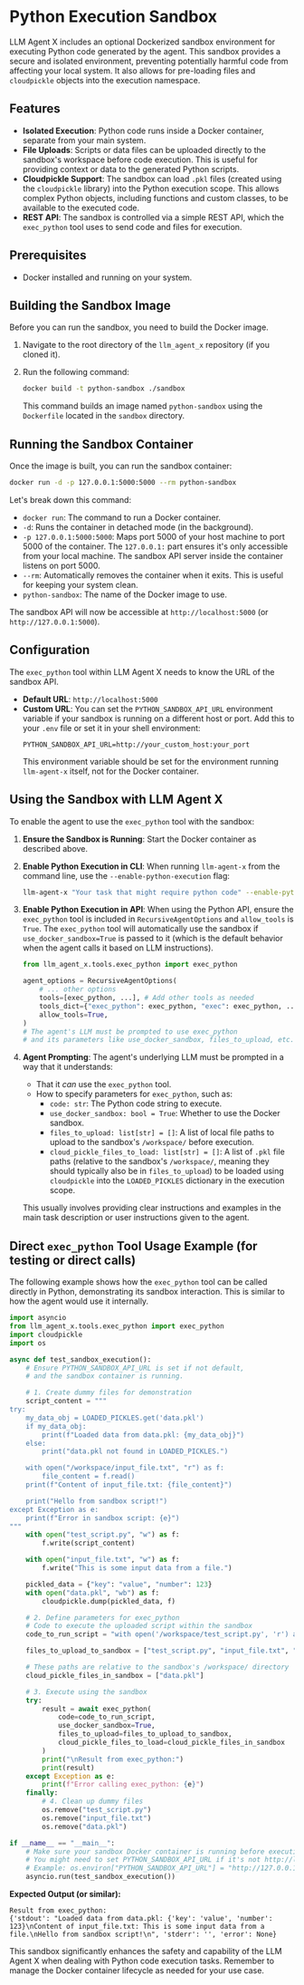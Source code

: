 # Python Execution Sandbox

LLM Agent X includes an optional Dockerized sandbox environment for executing Python code generated by the agent. This sandbox provides a secure and isolated environment, preventing potentially harmful code from affecting your local system. It also allows for pre-loading files and `cloudpickle` objects into the execution namespace.

## Features

-   **Isolated Execution**: Python code runs inside a Docker container, separate from your main system.
-   **File Uploads**: Scripts or data files can be uploaded directly to the sandbox's workspace before code execution. This is useful for providing context or data to the generated Python scripts.
-   **Cloudpickle Support**: The sandbox can load `.pkl` files (created using the `cloudpickle` library) into the Python execution scope. This allows complex Python objects, including functions and custom classes, to be available to the executed code.
-   **REST API**: The sandbox is controlled via a simple REST API, which the `exec_python` tool uses to send code and files for execution.

## Prerequisites

-   Docker installed and running on your system.

## Building the Sandbox Image

Before you can run the sandbox, you need to build the Docker image.

1.  Navigate to the root directory of the `llm_agent_x` repository (if you cloned it).
2.  Run the following command:

    ```sh
    docker build -t python-sandbox ./sandbox
    ```
    This command builds an image named `python-sandbox` using the `Dockerfile` located in the `sandbox` directory.

## Running the Sandbox Container

Once the image is built, you can run the sandbox container:

```sh
docker run -d -p 127.0.0.1:5000:5000 --rm python-sandbox
```

Let's break down this command:
-   `docker run`: The command to run a Docker container.
-   `-d`: Runs the container in detached mode (in the background).
-   `-p 127.0.0.1:5000:5000`: Maps port 5000 of your host machine to port 5000 of the container. The `127.0.0.1:` part ensures it's only accessible from your local machine. The sandbox API server inside the container listens on port 5000.
-   `--rm`: Automatically removes the container when it exits. This is useful for keeping your system clean.
-   `python-sandbox`: The name of the Docker image to use.

The sandbox API will now be accessible at `http://localhost:5000` (or `http://127.0.0.1:5000`).

## Configuration

The `exec_python` tool within LLM Agent X needs to know the URL of the sandbox API.

-   **Default URL**: `http://localhost:5000`
-   **Custom URL**: You can set the `PYTHON_SANDBOX_API_URL` environment variable if your sandbox is running on a different host or port. Add this to your `.env` file or set it in your shell environment:
    ```env
    PYTHON_SANDBOX_API_URL=http://your_custom_host:your_port
    ```
    This environment variable should be set for the environment running `llm-agent-x` itself, not for the Docker container.

## Using the Sandbox with LLM Agent X

To enable the agent to use the `exec_python` tool with the sandbox:

1.  **Ensure the Sandbox is Running**: Start the Docker container as described above.
2.  **Enable Python Execution in CLI**: When running `llm-agent-x` from the command line, use the `--enable-python-execution` flag:
    ```sh
    llm-agent-x "Your task that might require python code" --enable-python-execution
    ```
3.  **Enable Python Execution in API**: When using the Python API, ensure the `exec_python` tool is included in `RecursiveAgentOptions` and `allow_tools` is `True`. The `exec_python` tool will automatically use the sandbox if `use_docker_sandbox=True` is passed to it (which is the default behavior when the agent calls it based on LLM instructions).
    ```python
    from llm_agent_x.tools.exec_python import exec_python

    agent_options = RecursiveAgentOptions(
        # ... other options
        tools=[exec_python, ...], # Add other tools as needed
        tools_dict={"exec_python": exec_python, "exec": exec_python, ...},
        allow_tools=True,
    )
    # The agent's LLM must be prompted to use exec_python
    # and its parameters like use_docker_sandbox, files_to_upload, etc.
    ```

4.  **Agent Prompting**: The agent's underlying LLM must be prompted in a way that it understands:
    *   That it *can* use the `exec_python` tool.
    *   How to specify parameters for `exec_python`, such as:
        *   `code: str`: The Python code string to execute.
        *   `use_docker_sandbox: bool = True`: Whether to use the Docker sandbox.
        *   `files_to_upload: list[str] = []`: A list of local file paths to upload to the sandbox's `/workspace/` before execution.
        *   `cloud_pickle_files_to_load: list[str] = []`: A list of `.pkl` file paths (relative to the sandbox's `/workspace/`, meaning they should typically also be in `files_to_upload`) to be loaded using `cloudpickle` into the `LOADED_PICKLES` dictionary in the execution scope.

    This usually involves providing clear instructions and examples in the main task description or user instructions given to the agent.

## Direct `exec_python` Tool Usage Example (for testing or direct calls)

The following example shows how the `exec_python` tool can be called directly in Python, demonstrating its sandbox interaction. This is similar to how the agent would use it internally.

```python
import asyncio
from llm_agent_x.tools.exec_python import exec_python
import cloudpickle
import os

async def test_sandbox_execution():
    # Ensure PYTHON_SANDBOX_API_URL is set if not default,
    # and the sandbox container is running.

    # 1. Create dummy files for demonstration
    script_content = """
try:
    my_data_obj = LOADED_PICKLES.get('data.pkl')
    if my_data_obj:
        print(f"Loaded data from data.pkl: {my_data_obj}")
    else:
        print("data.pkl not found in LOADED_PICKLES.")

    with open("/workspace/input_file.txt", "r") as f:
        file_content = f.read()
    print(f"Content of input_file.txt: {file_content}")

    print("Hello from sandbox script!")
except Exception as e:
    print(f"Error in sandbox script: {e}")
"""
    with open("test_script.py", "w") as f:
        f.write(script_content)

    with open("input_file.txt", "w") as f:
        f.write("This is some input data from a file.")

    pickled_data = {"key": "value", "number": 123}
    with open("data.pkl", "wb") as f:
        cloudpickle.dump(pickled_data, f)

    # 2. Define parameters for exec_python
    # Code to execute the uploaded script within the sandbox
    code_to_run_script = "with open('/workspace/test_script.py', 'r') as f: exec(f.read())"

    files_to_upload_to_sandbox = ["test_script.py", "input_file.txt", "data.pkl"]

    # These paths are relative to the sandbox's /workspace/ directory
    cloud_pickle_files_in_sandbox = ["data.pkl"]

    # 3. Execute using the sandbox
    try:
        result = await exec_python(
            code=code_to_run_script,
            use_docker_sandbox=True,
            files_to_upload=files_to_upload_to_sandbox,
            cloud_pickle_files_to_load=cloud_pickle_files_in_sandbox
        )
        print("\nResult from exec_python:")
        print(result)
    except Exception as e:
        print(f"Error calling exec_python: {e}")
    finally:
        # 4. Clean up dummy files
        os.remove("test_script.py")
        os.remove("input_file.txt")
        os.remove("data.pkl")

if __name__ == "__main__":
    # Make sure your sandbox Docker container is running before executing this.
    # You might need to set PYTHON_SANDBOX_API_URL if it's not http://localhost:5000
    # Example: os.environ["PYTHON_SANDBOX_API_URL"] = "http://127.0.0.1:5000"
    asyncio.run(test_sandbox_execution())
```

**Expected Output (or similar):**
```
Result from exec_python:
{'stdout': "Loaded data from data.pkl: {'key': 'value', 'number': 123}\nContent of input_file.txt: This is some input data from a file.\nHello from sandbox script!\n", 'stderr': '', 'error': None}
```

This sandbox significantly enhances the safety and capability of the LLM Agent X when dealing with Python code execution tasks. Remember to manage the Docker container lifecycle as needed for your use case.
